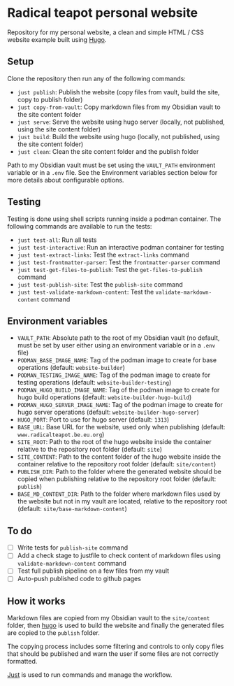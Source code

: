 # Radical teapot personal website

Repository for my personal website, a clean and simple HTML / CSS website example built using [Hugo](https://gohugo.io/).

## Setup

Clone the repository then run any of the following commands:

- `just publish`: Publish the website (copy files from vault, build the site, copy to publish folder)
- `just copy-from-vault`: Copy markdown files from my Obsidian vault to the site content folder
- `just serve`: Serve the website using hugo server (locally, not published, using the site content folder)
- `just build`: Build the website using hugo (locally, not published, using the site content folder)
- `just clean`: Clean the site content folder and the publish folder

Path to my Obsidian vault must be set using the `VAULT_PATH` environment variable or in a `.env` file.
See the Environment variables section below for more details about configurable options.

## Testing

Testing is done using shell scripts running inside a podman container.
The following commands are available to run the tests:

- `just test-all`: Run all tests
- `just test-interactive`: Run an interactive podman container for testing
- `just test-extract-links`: Test the `extract-links` command
- `just test-frontmatter-parser`: Test the `frontmatter-parser` command
- `just test-get-files-to-publish`: Test the `get-files-to-publish` command
- `just test-publish-site`: Test the `publish-site` command
- `just test-validate-markdown-content`: Test the `validate-markdown-content` command

## Environment variables

- `VAULT_PATH`: Absolute path to the root of my Obsidian vault (no default, must be set by user either using an environment variable or in a `.env` file)
- `PODMAN_BASE_IMAGE_NAME`: Tag of the podman image to create for base operations (default: `website-builder`)
- `PODMAN_TESTING_IMAGE_NAME`: Tag of the podman image to create for testing operations (default: `website-builder-testing`)
- `PODMAN_HUGO_BUILD_IMAGE_NAME`: Tag of the podman image to create for hugo build operations (default: `website-builder-hugo-build`)
- `PODMAN_HUGO_SERVER_IMAGE_NAME`: Tag of the podman image to create for hugo server operations (default: `website-builder-hugo-server`)
- `HUGO_PORT`: Port to use for hugo server (default: `1313`)
- `BASE_URL`: Base URL for the website, used only when publishing (default: `www.radicalteapot.be.eu.org`)
- `SITE_ROOT`: Path to the root of the hugo website inside the container relative to the repository root folder (default: `site`)
- `SITE_CONTENT`: Path to the content folder of the hugo website inside the container relative to the repository root folder (default: `site/content`)
- `PUBLISH_DIR`: Path to the folder where the generated website should be copied when publishing relative to the repository root folder (default: `publish`)
- `BASE_MD_CONTENT_DIR`: Path to the folder where markdown files used by the website but not in my vault are located, relative to the repository root (default: `site/base-markdown-content`)

## To do

- [ ] Write tests for `publish-site` command
- [ ] Add a check stage to justfile to check content of markdown files using
  `validate-markdown-content` command
- [ ] Test full publish pipeline on a few files from my vault
- [ ] Auto-push published code to github pages

## How it works

Markdown files are copied from my Obsidian vault to the `site/content` folder, then [hugo](https://gohugo.io/) is used
to build the website and finally the generated files are copied to the `publish` folder.

The copying process includes some filtering and controls to only copy files that should be published and warn the user
if some files are not correctly formatted.

[Just](https://github.com/casey/just) is used to run commands and manage the workflow.
